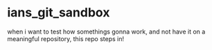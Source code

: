 # ians_git_sandbox
when i want to test how somethings gonna work, and not have it on a meaningful repository, this repo steps in!

